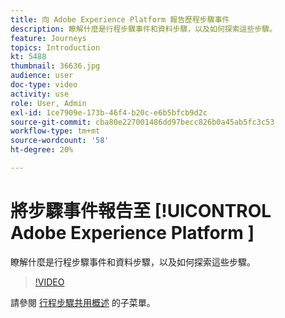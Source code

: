 ```yaml
---
title: 向 Adobe Experience Platform 報告歷程步驟事件
description: 瞭解什麼是行程步驟事件和資料步驟，以及如何探索這些步驟。
feature: Journeys
topics: Introduction
kt: 5488
thumbnail: 36636.jpg
audience: user
doc-type: video
activity: use
role: User, Admin
exl-id: 1ce7909e-173b-46f4-b20c-e6b5bfcb9d2c
source-git-commit: cba80e227001486dd97becc826b0a45ab5fc3c53
workflow-type: tm+mt
source-wordcount: '58'
ht-degree: 20%

---
```


# 將步驟事件報告至 [!UICONTROL Adobe Experience Platform ]

瞭解什麼是行程步驟事件和資料步驟，以及如何探索這些步驟。

>[!VIDEO](https://video.tv.adobe.com/v/36636?quality=12&learn=on)

請參閱 [行程步驟共用概述](https://experienceleague.adobe.com/docs/journeys/using/building-journeys/sharing-journey-steps/sharing-overview.html?lang=en) 的子菜單。
